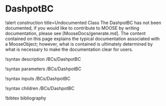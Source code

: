<!-- MOOSE Documentation Stub: Remove this when content is added. -->

# DashpotBC

!alert construction title=Undocumented Class
The DashpotBC has not been documented, if you would like to contribute to MOOSE by
writing documentation, please see [MooseDocs/generate.md]. The content contained on this page explains
the typical documentation associated with a MooseObject; however, what is contained is ultimately
determined by what is necessary to make the documentation clear for users.

!syntax description /BCs/DashpotBC

!syntax parameters /BCs/DashpotBC

!syntax inputs /BCs/DashpotBC

!syntax children /BCs/DashpotBC

!bibtex bibliography
